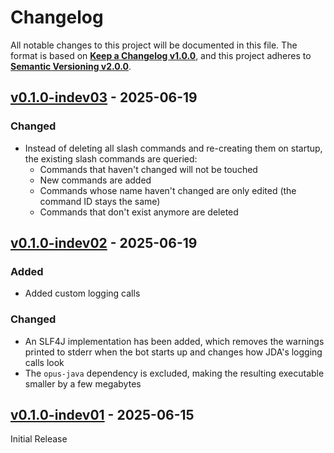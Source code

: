 <!-- markdownlint-disable no-duplicate-heading -->

# Changelog #

All notable changes to this project will be documented in this file.
The format is based on [**Keep a Changelog v1.0.0**](https://keepachangelog.com/en/1.0.0/),
and this project adheres to [**Semantic Versioning v2.0.0**](https://semver.org/spec/v2.0.0.html).

## [v0.1.0-indev03] - 2025-06-19 ##

[v0.1.0-indev03]: <https://github.com/MaybeAshleyIdk/remote-control-discord-bot/releases/tag/v0.1.0-indev03>

### Changed ###

* Instead of deleting all slash commands and re-creating them on startup, the existing slash commands are queried:
  * Commands that haven't changed will not be touched
  * New commands are added
  * Commands whose name haven't changed are only edited (the command ID stays the same)
  * Commands that don't exist anymore are deleted

## [v0.1.0-indev02] - 2025-06-19 ##

[v0.1.0-indev02]: <https://github.com/MaybeAshleyIdk/remote-control-discord-bot/releases/tag/v0.1.0-indev02>

### Added ###

* Added custom logging calls

### Changed ###

* An SLF4J implementation has been added, which removes the warnings printed to stderr when the bot starts up and
  changes how JDA's logging calls look
* The `opus-java` dependency is excluded, making the resulting executable smaller by a few megabytes

## [v0.1.0-indev01] - 2025-06-15 ##

[v0.1.0-indev01]: <https://github.com/MaybeAshleyIdk/remote-control-discord-bot/releases/tag/v0.1.0-indev01>

Initial Release
